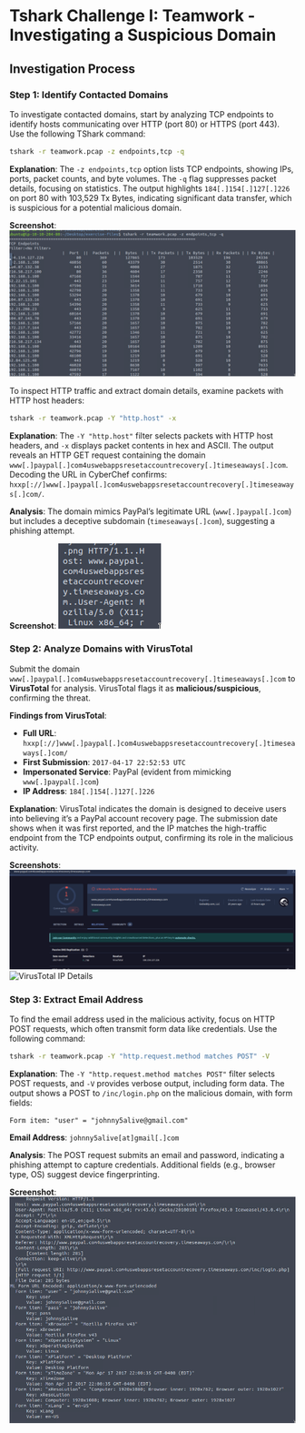

# Tshark Challenge I: Teamwork - Investigating a Suspicious Domain

## Investigation Process

### Step 1: Identify Contacted Domains

To investigate contacted domains, start by analyzing TCP endpoints to identify hosts communicating over HTTP (port 80) or HTTPS (port 443). Use the following TShark command:

```bash
tshark -r teamwork.pcap -z endpoints,tcp -q
```

**Explanation**: The `-z endpoints,tcp` option lists TCP endpoints, showing IPs, ports, packet counts, and byte volumes. The `-q` flag suppresses packet details, focusing on statistics. The output highlights `184[.]154[.]127[.]226` on port 80 with 103,529 Tx Bytes, indicating significant data transfer, which is suspicious for a potential malicious domain.

**Screenshot**:
![TCP Endpoints Output](./screenshots/tcp_endpoints.png)

To inspect HTTP traffic and extract domain details, examine packets with HTTP host headers:

```bash
tshark -r teamwork.pcap -Y "http.host" -x
```

**Explanation**: The `-Y "http.host"` filter selects packets with HTTP host headers, and `-x` displays packet contents in hex and ASCII. The output reveals an HTTP GET request containing the domain `www[.]paypal[.]com4uswebappsresetaccountrecovery[.]timeseaways[.]com`. Decoding the URL in CyberChef confirms: `hxxp[://]www[.]paypal[.]com4uswebappsresetaccountrecovery[.]timeseaways[.]com/`.

**Analysis**: The domain mimics PayPal’s legitimate URL (`www[.]paypal[.]com`) but includes a deceptive subdomain (`timeseaways[.]com`), suggesting a phishing attempt.

**Screenshot**:
![HTTP Packet Hex Output](./screenshots/http_packet_hex.png)

### Step 2: Analyze Domains with VirusTotal

Submit the domain `www[.]paypal[.]com4uswebappsresetaccountrecovery[.]timeseaways[.]com` to **VirusTotal** for analysis. VirusTotal flags it as **malicious/suspicious**, confirming the threat.

**Findings from VirusTotal**:
- **Full URL**: `hxxp[://]www[.]paypal[.]com4uswebappsresetaccountrecovery[.]timeseaways[.]com/`
- **First Submission**: `2017-04-17 22:52:53 UTC`
- **Impersonated Service**: PayPal (evident from mimicking `www[.]paypal[.]com`)
- **IP Address**: `184[.]154[.]127[.]226`

**Explanation**: VirusTotal indicates the domain is designed to deceive users into believing it’s a PayPal account recovery page. The submission date shows when it was first reported, and the IP matches the high-traffic endpoint from the TCP endpoints output, confirming its role in the malicious activity.

**Screenshots**:
![VirusTotal URL Analysis](./screenshots/vt_url_analysis.png)
![VirusTotal IP Details](./screenshots/vt_ip_details.png)

### Step 3: Extract Email Address

To find the email address used in the malicious activity, focus on HTTP POST requests, which often transmit form data like credentials. Use the following command:

```bash
tshark -r teamwork.pcap -Y "http.request.method matches POST" -V
```

**Explanation**: The `-Y "http.request.method matches POST"` filter selects POST requests, and `-V` provides verbose output, including form data. The output shows a POST to `/inc/login.php` on the malicious domain, with form fields:

```
Form item: "user" = "johnny5alive@gmail.com"
```

**Email Address**: `johnny5alive[at]gmail[.]com`

**Analysis**: The POST request submits an email and password, indicating a phishing attempt to capture credentials. Additional fields (e.g., browser type, OS) suggest device fingerprinting.

**Screenshot**:
![HTTP POST Form Data](./screenshots/http_post_form.png)

